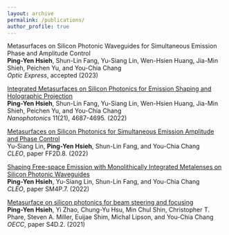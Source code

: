 ```yaml
---
layout: archive
permalink: /publications/
author_profile: true
---
```

Metasurfaces on Silicon Photonic Waveguides for Simultaneous Emission Phase and Amplitude Control  
**Ping-Yen Hsieh**, Shun-Lin Fang, Yu-Siang Lin, Wen-Hsien Huang, Jia-Min Shieh, Peichen Yu, and You-Chia Chang  
*Optic Express*, accepted (2023)

[Integrated Metasurfaces on Silicon Photonics for Emission Shaping and Holographic Projection](https://doi.org/10.1515/nanoph-2022-0344)  
**Ping-Yen Hsieh**, Shun-Lin Fang, Yu-Siang Lin, Wen-Hsien Huang, Jia-Min Shieh, Peichen Yu, and You-Chia Chang  
*Nanophotonics* 11(21), 4687-4695. (2022)  

[Metasurfaces on Silicon Photonics for Simultaneous Emission Amplitude and Phase Control](https://doi.org/10.1364/CLEO_QELS.2022.FF2D.8)  
Yu-Siang Lin, **Ping-Yen Hsieh**, Shun-Lin Fang, and You-Chia Chang  
*CLEO*, paper FF2D.8. (2022)  

[Shaping Free-space Emission with Monolithically Integrated Metalenses on Silicon Photonic Waveguides](https://doi.org/10.1364/CLEO_SI.2022.SM4P.7)  
**Ping-Yen Hsieh**, Yu-Siang Lin, Shun-Lin Fang, and You-Chia Chang  
*CLEO*, paper SM4P.7. (2022)  

[Metasurface on silicon photonics for beam steering and focusing](https://doi.org/10.1364/OECC.2021.S4D.2)  
**Ping-Yen Hsieh**, Yi Zhao, Chung-Yu Hsu, Min Chul Shin, Christopher T. Phare, Steven A. Miller, Euijae Shim, Michal Lipson, and You-Chia Chang  
*OECC*, paper S4D.2. (2021)  
